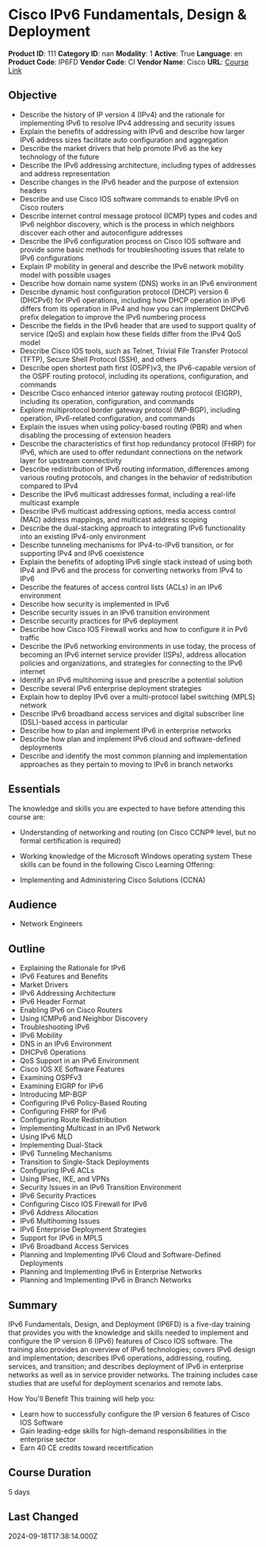 # Cisco IPv6 Fundamentals, Design & Deployment

**Product ID**: 111
**Category ID**: nan
**Modality**: 1
**Active**: True
**Language**: en
**Product Code**: IP6FD
**Vendor Code**: CI
**Vendor Name**: Cisco
**URL**: [Course Link](https://www.fastlaneus.com/course/cisco-ip6fd)

## Objective
- Describe the history of IP version 4 (IPv4) and the rationale for implementing IPv6 to resolve IPv4 addressing and security issues
- Explain the benefits of addressing with IPv6 and describe how larger IPv6 address sizes facilitate auto configuration and aggregation
- Describe the market drivers that help promote IPv6 as the key technology of the future
- Describe the IPv6 addressing architecture, including types of addresses and address representation
- Describe changes in the IPv6 header and the purpose of extension headers
- Describe and use Cisco IOS software commands to enable IPv6 on Cisco routers
- Describe internet control message protocol (ICMP) types and codes and IPv6 neighbor discovery, which is the process in which neighbors discover each other and autoconfigure addresses
- Describe the IPv6 configuration process on Cisco IOS software and provide some basic methods for troubleshooting issues that relate to IPv6 configurations
- Explain IP mobility in general and describe the IPv6 network mobility model with possible usages
- Describe how domain name system (DNS) works in an IPv6 environment
- Describe dynamic host configuration protocol (DHCP) version 6 (DHCPv6) for IPv6 operations, including how DHCP operation in IPv6 differs from its operation in IPv4 and how you can implement DHCPv6 prefix delegation to improve the IPv6 numbering process
- Describe the fields in the IPv6 header that are used to support quality of service (QoS) and explain how these fields differ from the IPv4 QoS model
- Describe Cisco IOS tools, such as Telnet, Trivial File Transfer Protocol (TFTP), Secure Shell Protocol (SSH), and others
- Describe open shortest path first (OSPF)v3, the IPv6-capable version of the OSPF routing protocol, including its operations, configuration, and commands
- Describe Cisco enhanced interior gateway routing protocol (EIGRP), including its operation, configuration, and commands
- Explore multiprotocol border gateway protocol (MP-BGP), including operation, IPv6-related configuration, and commands
- Explain the issues when using policy-based routing (PBR) and when disabling the processing of extension headers
- Describe the characteristics of first hop redundancy protocol (FHRP) for IPv6, which are used to offer redundant connections on the network layer for upstream connectivity
- Describe redistribution of IPv6 routing information, differences among various routing protocols, and changes in the behavior of redistribution compared to IPv4
- Describe the IPv6 multicast addresses format, including a real-life multicast example
- Describe IPv6 multicast addressing options, media access control (MAC) address mappings, and multicast address scoping
- Describe the dual-stacking approach to integrating IPv6 functionality into an existing IPv4-only environment
- Describe tunneling mechanisms for IPv4-to-IPv6 transition, or for supporting IPv4 and IPv6 coexistence
- Explain the benefits of adopting IPv6 single stack instead of using both IPv4 and IPv6 and the process for converting networks from IPv4 to IPv6
- Describe the features of access control lists (ACLs) in an IPv6 environment
- Describe how security is implemented in IPv6
- Describe security issues in an IPv6 transition environment
- Describe security practices for IPv6 deployment
- Describe how Cisco IOS Firewall works and how to configure it in Pv6 traffic
- Describe the IPv6 networking environments in use today, the process of becoming an IPv6 internet service provider (ISPs), address allocation policies and organizations, and strategies for connecting to the IPv6 internet
- Identify an IPv6 multihoming issue and prescribe a potential solution
- Describe several IPv6 enterprise deployment strategies
- Explain how to deploy IPv6 over a multi-protocol label switching (MPLS) network
- Describe IPv6 broadband access services and digital subscriber line (DSL)-based access in particular
- Describe how to plan and implement IPv6 in enterprise networks
- Describe how plan and implement IPv6 cloud and software-defined deployments
- Describe and identify the most common planning and implementation approaches as they pertain to moving to IPv6 in branch networks

## Essentials
The knowledge and skills you are expected to have before attending this course are:  


- Understanding of networking and routing (on Cisco CCNP® level, but no formal certification is required)
- Working knowledge of the Microsoft Windows operating system
These skills can be found in the following Cisco Learning Offering:   



- Implementing and Administering Cisco Solutions (CCNA)

## Audience
- Network Engineers

## Outline
- Explaining the Rationale for IPv6
- IPv6 Features and Benefits
- Market Drivers
- IPv6 Addressing Architecture
- IPv6 Header Format
- Enabling IPv6 on Cisco Routers
- Using ICMPv6 and Neighbor Discovery
- Troubleshooting IPv6
- IPv6 Mobility
- DNS in an IPv6 Environment
- DHCPv6 Operations
- QoS Support in an IPv6 Environment
- Cisco IOS XE Software Features
- Examining OSPFv3
- Examining EIGRP for IPv6
- Introducing MP-BGP
- Configuring IPv6 Policy-Based Routing
- Configuring FHRP for IPv6
- Configuring Route Redistribution
- Implementing Multicast in an IPv6 Network
- Using IPv6 MLD
- Implementing Dual-Stack
- IPv6 Tunneling Mechanisms
- Transition to Single-Stack Deployments
- Configuring IPv6 ACLs
- Using IPsec, IKE, and VPNs
- Security Issues in an IPv6 Transition Environment
- IPv6 Security Practices
- Configuring Cisco IOS Firewall for IPv6
- IPv6 Address Allocation
- IPv6 Multihoming Issues
- IPv6 Enterprise Deployment Strategies
- Support for IPv6 in MPLS
- IPv6 Broadband Access Services
- Planning and Implementing IPv6 Cloud and Software-Defined Deployments
- Planning and Implementing IPv6 in Enterprise Networks
- Planning and Implementing IPv6 in Branch Networks

## Summary
IPv6 Fundamentals, Design, and Deployment (IP6FD) is a five-day training that provides you with the knowledge and skills needed to implement and configure the IP version 6 (IPv6) features of Cisco IOS software. The training also provides an overview of IPv6 technologies; covers IPv6 design and implementation; describes IPv6 operations, addressing, routing, services, and transition; and describes deployment of IPv6 in enterprise networks as well as in service provider networks. The training includes case studies that are useful for deployment scenarios and remote labs.  
 
How You'll Benefit
This training will help you: 


- Learn how to successfully configure the IP version 6 features of Cisco IOS Software
- Gain leading-edge skills for high-demand responsibilities in the enterprise sector
- Earn 40 CE credits toward recertification

## Course Duration
5 days

## Last Changed
2024-09-18T17:38:14.000Z
